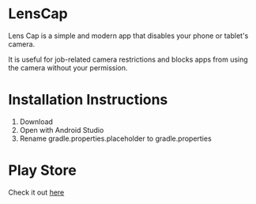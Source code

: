 # LensCap

Lens Cap is a simple and modern app that disables your phone or tablet's camera.

It is useful for job-related camera restrictions and blocks apps from using the camera without your permission.

# Installation Instructions

1. Download
2. Open with Android Studio
3. Rename gradle.properties.placeholder to gradle.properties

# Play Store

Check it out [here](https://play.google.com/store/apps/details?id=com.ownzordage.chrx.lenscap)
